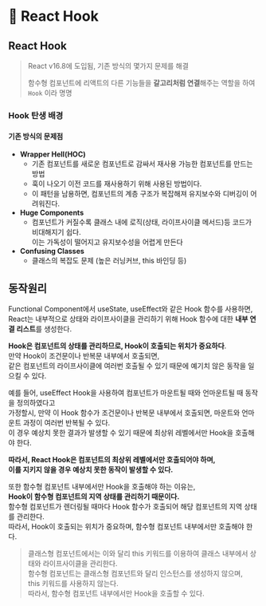 # 💛 React Hook

## &#x20;React Hook&#x20;

> React v16.8에 도입됨, 기존 방식의 몇가지 문제를 해결
>
> 함수형 컴포넌트에 리액트의 다른 기능들을 **갈고리처럼 연결**해주는 역할을 하여 `Hook` 이라 명명

### Hook 탄생 배경&#x20;

#### 기존 방식의 문제점

* **Wrapper Hell(HOC)**
  * 기존 컴포넌트를 새로운 컴포넌트로 감싸서 재사용 가능한 컴포넌트를 만드는 방법
  * 훅이 나오기 이전 코드를 재사용하기 위해 사용된 방법이다.
  * 이 패턴을 남용하면, 컴포넌트의 계층 구조가 복잡해져 유지보수와 디버깅이 어려워진다.
* **Huge Components**&#x20;
  * 컴포넌트가 커질수록 클래스 내에 로직(상태, 라이프사이클 메서드)등 코드가 비대해지기 쉽다.\
    이는 가독성이 떨어지고 유지보수성을 어렵게 만든다
* **Confusing Classes**
  * 클래스의 복잡도 문제 (높은 러닝커브, this 바인딩 등)



## 동작원리

Functional Component에서 useState, useEffect와 같은 Hook 함수를 사용하면, \
React는 내부적으로 상태와 라이프사이클을 관리하기 위해 Hook 함수에 대한 **내부 연결 리스트**를 생성한다.

**Hook은 컴포넌트의 상태를 관리하므로, Hook이 호출되는 위치가 중요하다**. \
만약 Hook이 조건문이나 반복문 내부에서 호출되면,\
같은 컴포넌트의 라이프사이클에 여러번 호출될 수 있기 때문에 예기치 않은 동작을 일으킬 수 있다.

예를 들어, useEffect Hook을 사용하여 컴포넌트가 마운트될 때와 언마운트될 때 동작을 정의하였다고\
가정할시,  만약 이 Hook 함수가 조건문이나 반복문 내부에서 호출되면, 마운트와 언마운트 과정이 여러번 반복될 수 있다. \
이 경우 예상치 못한 결과가 발생할 수 있기 때문에 최상위 레벨에서만 Hook을 호출해야 한다.

**따라서, React Hook은 컴포넌트의 최상위 레벨에서만 호출되어야 하며,** \
**이를 지키지 않을 경우 예상치 못한 동작이 발생할 수 있다.**

또한  함수형 컴포넌트 내부에서만 Hook을 호출해야 하는 이유는, \
**Hook이 함수형 컴포넌트의 지역 상태를 관리하기 때문이다.**\
&#x20;함수형 컴포넌트가 렌더링될 때마다 Hook 함수가 호출되어 해당 컴포넌트의 지역 상태를 관리한다.\
&#x20;따라서, Hook이 호출되는 위치가 중요하며, 함수형 컴포넌트 내부에서만 호출해야 한다.

> 클래스형 컴포넌트에서는 이와 달리 this 키워드를 이용하여 클래스 내부에서 상태와 라이프사이클을 관리한다.\
> &#x20;함수형 컴포넌트는 클래스형 컴포넌트와 달리 인스턴스를 생성하지 않으며,\
> &#x20;this 키워드를 사용하지 않는다. \
> 따라서, 함수형 컴포넌트 내부에서만 Hook을 호출할 수 있다.

##
